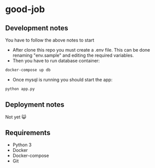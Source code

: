 # good-job

## Development notes
You have to follow the above notes to start 

* After clone this repo you must create a .env file. This can be done renaming "env.sample" and editing the required variables.
* Then you have to run database container:
```sh
docker-compose up db
```
* Once mysql is running you should start the app:
```sh
python app.py
```

## Deployment notes
Not yet :smiley_cat:

## Requirements
* Python 3
* Docker
* Docker-compose
* Git
